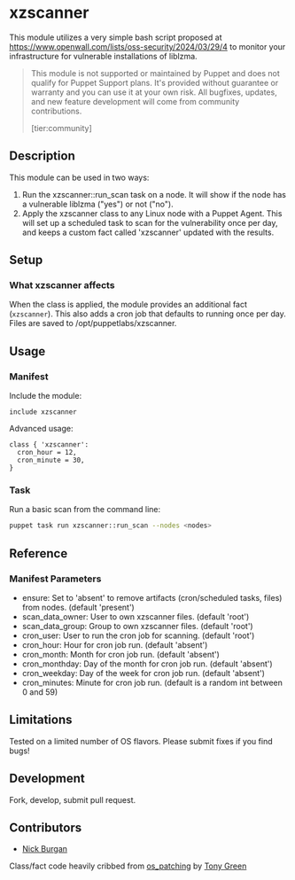 # xzscanner

This module utilizes a very simple bash script proposed at https://www.openwall.com/lists/oss-security/2024/03/29/4 to monitor your infrastructure for vulnerable installations of liblzma.

> This module is not supported or maintained by Puppet and does not qualify for Puppet Support plans. It's provided without guarantee or warranty and you can use it at your own risk. All bugfixes, updates, and new feature development will come from community contributions.
>
> [tier:community]

## Description

This module can be used in two ways:
1. Run the xzscanner::run_scan task on a node. It will show if the node has a vulnerable liblzma ("yes") or not ("no").
2. Apply the xzscanner class to any Linux node with a Puppet Agent. This will set up a scheduled task to scan for the vulnerability once per day, and keeps a custom fact called 'xzscanner' updated with the results.

## Setup

### What xzscanner affects

When the class is applied, the module provides an additional fact (`xzscanner`). This
also adds a cron job that defaults to running once per day. Files are saved to /opt/puppetlabs/xzscanner. 

## Usage

### Manifest
Include the module:
```puppet
include xzscanner
```

Advanced usage:
```puppet
class { 'xzscanner':
  cron_hour = 12,
  cron_minute = 30,
}
```

### Task
Run a basic scan from the command line:
```bash
puppet task run xzscanner::run_scan --nodes <nodes>
```
## Reference
### Manifest Parameters
- ensure: Set to 'absent' to remove artifacts (cron/scheduled tasks, files) from nodes. (default 'present')
- scan_data_owner: User to own xzscanner files. (default 'root')
- scan_data_group: Group to own xzscanner files. (default 'root')
- cron_user: User to run the cron job for scanning. (default 'root')
- cron_hour: Hour for cron job run. (default 'absent')
- cron_month: Month for cron job run. (default 'absent')
- cron_monthday: Day of the month for cron job run. (default 'absent')
- cron_weekday: Day of the week for cron job run. (default 'absent')
- cron_minutes: Minute for cron job run. (default is a random int between 0 and 59)

## Limitations

Tested on a limited number of OS flavors. Please submit fixes if you find bugs!

## Development

Fork, develop, submit pull request.


## Contributors
- [Nick Burgan](mailto:nickb@puppet.com)

Class/fact code heavily cribbed from [os_patching](https://github.com/albatrossflavour/puppet_os_patching) by [Tony Green](mailto:tgreen@albatrossflavour.com)